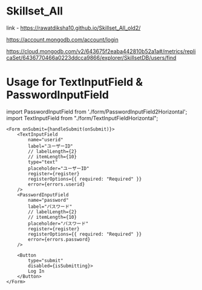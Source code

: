 # Skillset_All

link - https://rawatdiksha10.github.io/Skillset_All_old2/


https://account.mongodb.com/account/login

https://cloud.mongodb.com/v2/643675f2eaba442810b52a1a#/metrics/replicaSet/6436770466a0223ddcca9866/explorer/SkillsetDB/users/find

# Usage for TextInputField & PasswordInputField
import PasswordInputField from './form/PasswordInputField2Horizontal';  
import TextInputField from "./form/TextInputFieldHorizontal";

```
<Form onSubmit={handleSubmit(onSubmit)}>
	<TextInputField
		name="userid"
		label="ユーザーID"
		// labelLength={2}
		// itemLength={10}
		type="text"
		placeholder="ユーザーID"
		register={register}
		registerOptions={{ required: "Required" }}
		error={errors.userid}
	/>
	<PasswordInputField
		name="password"
		label="パスワード"
		// labelLength={2}
		// itemLength={10}
		placeholder="パスワード"
		register={register}
		registerOptions={{ required: "Required" }}
		error={errors.password}
	/>

	<Button
		type="submit"
		disabled={isSubmitting}>
		Log In
	</Button>
</Form>
```
